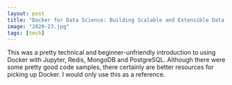 ```yaml
---
layout: post
title: "Docker for Data Science: Building Scalable and Extensible Data Infrastructure Around the Jupyter Notebook Server"
image: "2020-23.jpg"
tags: [tech]
---
```


This was a pretty technical and beginner-unfriendly introduction to using Docker with Jupyter, Redis, MongoDB and PostgreSQL. Although there were some pretty good code samples, there certainly are better resources for picking up Docker. I would only use this as a reference.
